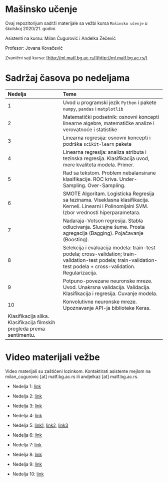 # Mašinsko učenje

Ovaj repozitorijum sadrži materijale sa vežbi kursa `Mašinsko učenje` u školskoj 2020/21. godini.

Asistenti na kursu: Milan Čugurović i Anđelka Zečević

Profesor: Jovana Kovačević

Zvanični sajt kursa: [http://ml.matf.bg.ac.rs/](http://ml.matf.bg.ac.rs/)

# Sadržaj časova po nedeljama

|Nedelja | Teme |
|:--------|:------|
| 1 | Uvod u programski jezik `Python` i pakete `numpy`, `pandas` i `matplotlib`|
| 2 | Matematički podsetnik: osnovni koncepti linearne algebre, matematičke analize i verovatnoće i statistike |
| 3 | Linearna regresija: osnovni koncepti i podrška `scikit-learn` paketa |
| 4 | Linearna regresija: analiza atributa i tezinska regresija. Klasifikacija uvod, mere kvaliteta modela. Primer. |
| 5 | Rad sa tekstom. Problem nebalansirane klasifikacije. ROC kriva. Under-Sampling. Over-Sampling. |
| 6 | SMOTE Algoritam. Logisticka Regresija sa tezinama. Viseklasna klasifikacija. Kerneli. Linearni i Polinomijalni SVM. Izbor vrednosti hiperparametara. |
| 7 | Nadaraja-Votson regresija. Stabla odlucivanja. Slucajne šume. Prosta agregacija (Bagging). Pojačavanje (Boosting). |
| 8 | Selekcija i evaluacija modela: train-test podela; cross-validation; train-validation-test podela; train-validation-test podela + cross-validation. Regularizacija. |
| 9 | Potpuno-povezane neuronske mreze. Uvod. Unakrsna validacija. Validacija. Klasifikacija i regresija. Cuvanje modela. |
| 10 | Konvolutivne neuronske mreze. Upoznavanje API-ja biblioteke Keras.
Klasifikacija slika. Klasifikacija filmskih pregleda prema sentimentu. |

# Video materijali vežbe

Video materijali su zaštićeni lozinkom. Kontaktirati asistente mejlom na milan_cugurovic [at] matf.bg.ac.rs ili andjelkaz [at] matf.bg.ac.rs. 

* Nedelja 1: [link](https://matf.webex.com/matf/ldr.php?RCID=cab826eb8dfd474db17b3ae1bd71473c) 

* Nedelja 2: [link](https://matf.webex.com/matf/ldr.php?RCID=2846e10d6c2c425693a33c357b60fb96)

* Nedelja 3: [link](https://matf.webex.com/matf/ldr.php?RCID=c024aaf9d90e42d7aa1f787f5ac06dcd)

* Nedelja 4: [link](https://matf.webex.com/matf/ldr.php?RCID=8c68f8230f8447a390d08ff1d34616f6)

* Nedelja 5: [link1](https://matf.webex.com/matf/ldr.php?RCID=a05ead54af3d905eeebfeffee4217266), [link2](https://matf.webex.com/matf/ldr.php?RCID=fbe0d9baece718058c4a83a760ee3f9b), [link3](https://matf.webex.com/matf/ldr.php?RCID=ce95b0b5160f4c46ce8cb96517b6fe79)

* Nedelja 6: [link](https://matf.webex.com/matf/ldr.php?RCID=f6a5224f57344b9a90c12de96c63afb7)

* Nedelja 7: [link](https://matf.webex.com/matf/ldr.php?RCID=9bf49d0147b14d1292628372a8026a3d)

* Nedelja 8: [link](https://matf.webex.com/matf/ldr.php?RCID=12314ef781974bd981251166a0224aaf)

* Nedelja 9: [link](https://matf.webex.com/matf/ldr.php?RCID=1c0e5899942140448d81c441ac28626d)

* Nedelja 10: [link](https://matf.webex.com/matf/ldr.php?RCID=7d63d3c8a3434e43b6bff6e9a066bbda)
